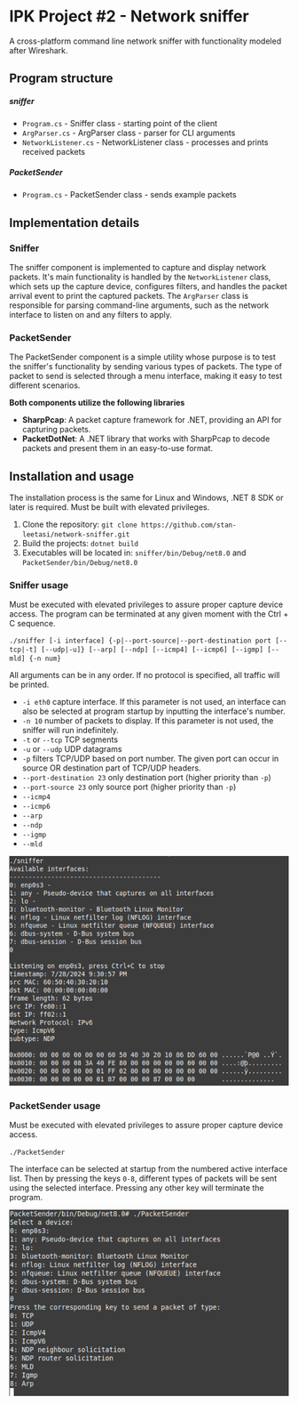 # IPK Project #2 - Network sniffer

A cross-platform command line network sniffer with functionality modeled after Wireshark.

## Program structure

##### sniffer
- `Program.cs` - Sniffer class - starting point of the client
- `ArgParser.cs` - ArgParser class - parser for CLI arguments
- `NetworkListener.cs` - NetworkListener class - processes and prints received packets

##### PacketSender
- `Program.cs` - PacketSender class - sends example packets

## Implementation details

### Sniffer
The sniffer component is implemented to capture and display network packets. It's main functionality is handled by the `NetworkListener` class, which sets up the capture device, configures filters, and handles the packet arrival event to print the captured packets. The `ArgParser` class is responsible for parsing command-line arguments, such as the network interface to listen on and any filters to apply.

### PacketSender
The PacketSender component is a simple utility whose purpose is to test the sniffer's functionality by sending various types of packets. The type of packet to send is selected through a menu interface, making it easy to test different scenarios.

**Both components utilize the following libraries**
- **SharpPcap**: A packet capture framework for .NET, providing an API for capturing packets.
- **PacketDotNet**: A .NET library that works with SharpPcap to decode packets and present them in an easy-to-use format.

## Installation and usage
The installation process is the same for Linux and Windows, .NET 8 SDK or later is required. Must be built with elevated privileges.
  
1. Clone the repository: `git clone https://github.com/stan-leetasi/network-sniffer.git`
2. Build the projects: `dotnet build`
3. Executables will be located in: `sniffer/bin/Debug/net8.0` and `PacketSender/bin/Debug/net8.0`

### Sniffer usage
Must be executed with elevated privileges to assure proper capture device access. The program can be terminated at any given moment with the Ctrl + C sequence.

```
./sniffer [-i interface] {-p|--port-source|--port-destination port [--tcp|-t] [--udp|-u]} [--arp] [--ndp] [--icmp4] [--icmp6] [--igmp] [--mld] {-n num}
```
All arguments can be in any order. If no protocol is specified, all traffic will be printed.

* `-i eth0` capture interface. If this parameter is not used, an interface can also be selected at program startup by inputting the interface's number.
* `-n 10` number of packets to display. If this parameter is not used, the sniffer will run indefinitely.
* `-t` or `--tcp` TCP segments
* `-u` or `--udp` UDP datagrams
* `-p` filters TCP/UDP based on port number. The given port can occur in source OR destination part of TCP/UDP headers.
* `--port-destination 23` only destination port (higher priority than `-p`)
* `--port-source 23` only source port (higher priority than `-p`)
* `--icmp4`
* `--icmp6`
* `--arp`
* `--ndp`
* `--igmp`
* `--mld`

![Sniffer example](doc/Sniffer.png)

### PacketSender usage
Must be executed with elevated privileges to assure proper capture device access.

`./PacketSender`

The interface can be selected at startup from the numbered active interface list. Then by pressing the keys `0-8`, different types of packets will be sent using the selected interface. Pressing any other key will terminate the program.

![PacketSender example](doc/PacketSender.png)